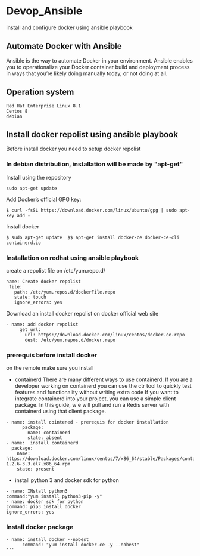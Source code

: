 # Devop_Ansible
install and configure docker using ansible playbook
## Automate Docker with Ansible 
Ansible is the way to automate Docker in your environment. Ansible enables you to operationalize 
your Docker container build and deployment process in ways that you’re likely doing manually today, or not doing at all.
## Operation system 
```
Red Hat Enterprise Linux 8.1
Centos 8
debian
```
## Install docker repolist using ansible playbook
Before install docker you need to setup docker repolist
### In debian distribution, installation will be made by "apt-get"
Install using the repository
```
sudo apt-get update
```
Add Docker’s official GPG key:
```
$ curl -fsSL https://download.docker.com/linux/ubuntu/gpg | sudo apt-key add -
````
Install docker 
```
$ sudo apt-get update  $$ apt-get install docker-ce docker-ce-cli containerd.io
```
### Installation on redhat using ansible playbook
create a repolist file on /etc/yum.repo.d/
 ```
 name: Create docker repolist
  file:
    path: /etc/yum.repos.d/dockerFile.repo
    state: touch
    ignore_errors: yes
 ```
 Download an install docker repolist on docker official web site
 ```
 - name: add docker repolist
      get_url:
        url: https://download.docker.com/linux/centos/docker-ce.repo
        dest: /etc/yum.repos.d/docker.repo
```
### prerequis before install docker
on the remote make sure you install 
- containerd 
There are many different ways to use containerd:
If you are a developer working on containerd you can use the ctr tool to quickly test features and functionality without writing extra code
If you want to integrate containerd into your project, you can use a simple client package. In this guide, w
e will pull and run a Redis server with containerd using that client package.
```
- name: install cointened - prerequis for docker installation
      package:
        name: containerd
        state: absent
- name:  install containerd
  package:
    name: https://download.docker.com/linux/centos/7/x86_64/stable/Packages/containerd.io-1.2.6-3.3.el7.x86_64.rpm
    state: present
 ```
 - install python 3 and docker sdk for python 
 ```
 - name: INstall python3 
 command:"yum install python3-pip -y"
 - name: docker sdk for python
 command: pip3 install docker
 ignore_errors: yes
 ```
### Install docker package
```
- name: install docker --nobest
      command: "yum install docker-ce -y --nobest"
'''


 
 
